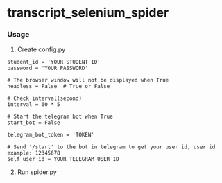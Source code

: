 # transcript_selenium_spider
### Usage
1. Create config.py
```
student_id = 'YOUR STUDENT ID'
password = 'YOUR PASSWORD'

# The browser window will not be displayed when True
headless = False  # True or False

# Check interval(second)
interval = 60 * 5

# Start the telegram bot when True
start_bot = False

telegram_bot_token = 'TOKEN'

# Send '/start' to the bot in telegram to get your user id, user id example: 12345678
self_user_id = YOUR TELEGRAM USER ID  
```
2. Run spider.py
